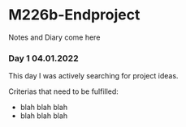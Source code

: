 # M226b-Endproject
Notes and Diary come here

### Day 1 04.01.2022
This day I was actively searching for project ideas. 

Criterias that need to be fulfilled:
- blah blah blah
- blah blah blah
